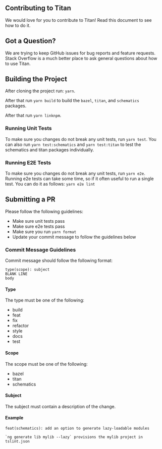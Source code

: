 ## Contributing to Titan

We would love for you to contribute to Titan! Read this document to see how to do it.


## Got a Question?

We are trying to keep GitHub issues for bug reports and feature requests. Stack Overflow is a much better place to ask general questions about how to use Titan.



## Building the Project

After cloning the project run: `yarn`.

After that run `yarn build` to build the `bazel`, `titan`, and `schematics` packages.

After that run `yarn linknpm`.

### Running Unit Tests

To make sure you changes do not break any unit tests, run `yarn test`. You can also run `yarn test:schematics` and `yarn test:titan` to test the schematics and titan packages individually.

### Running E2E Tests

To make sure you changes do not break any unit tests, run `yarn e2e`. Running e2e tests can take some time, so if it often useful to run a single test. You can do it as follows: `yarn e2e lint`



## Submitting a PR

Please follow the following guidelines:

* Make sure unit tests pass
* Make sure e2e tests pass
* Make sure you run `yarn format`
* Update your commit message to follow the guidelines below

### Commit Message Guidelines

Commit message should follow the following format:

```
type(scope): subject
BLANK LINE
body
```

#### Type

The type must be one of the following:

* build
* feat
* fix
* refactor
* style
* docs
* test

#### Scope

The scope must be one of the following:

* bazel
* titan
* schematics

#### Subject

The subject must contain a description of the change.

#### Example

```
feat(schematics): add an option to generate lazy-loadable modules

`ng generate lib mylib --lazy` provisions the mylib project in tslint.json
```
